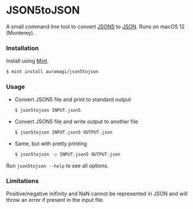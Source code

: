 # JSON5toJSON

A small command line tool to convert [JSON5](https://github.com/json5/json5) to [JSON](https://www.json.org/json-en.html). Runs on macOS 12 (Monterey).



### Installation

Install using [Mint](https://github.com/yonaskolb/Mint).
```sh
$ mint install auramagi/json5tojson
```

### Usage

- Convert JSON5 file and print to standard output
  ```sh
  $ json5tojson INPUT.json5
  ```

- Convert JSON5 file and write output to another file
  ```sh
  $ json5tojson INPUT.json5 OUTPUT.json
  ```

- Same, but with pretty printing
  ```sh
  $ json5tojson -p INPUT.json5 OUTPUT.json
  ```

Run `json5tojson --help` to see all options.

### Limitations

Positive/negative inifinity and NaN cannot be represented in JSON and will throw an error if present in the input file.
